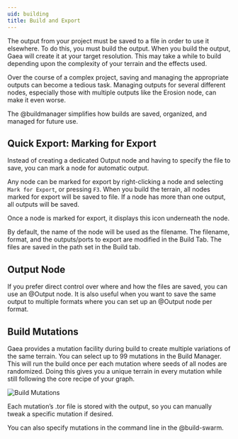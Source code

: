 ```yaml
---
uid: building
title: Build and Export
---
```


The output from your project must be saved to a file in order to use it elsewhere. To do this, you must build the output. When you build the output, Gaea will create it at your target resolution. This may take a while to build depending upon the complexity of your terrain and the effects used.

Over the course of a complex project, saving and managing the appropriate outputs can become a tedious task. Managing outputs for several different nodes, especially those with multiple outputs like the Erosion node, can make it even worse.

The @buildmanager simplifies how builds are saved, organized, and managed for future use.

## Quick Export: Marking for Export

Instead of creating a dedicated Output node and having to specify the file to save, you can mark a node for automatic output.

Any node can be marked for export by right-clicking a node and selecting `Mark for Export`, or pressing `F3`. When you build the terrain, all nodes marked for export will be saved to file. If a node has more than one output, all outputs will be saved. 

Once a node is marked for export, it displays this icon underneath the node.

By default, the name of the node will be used as the filename. The filename, format, and the outputs/ports to export are modified in the Build Tab. The files are saved in the path set in the Build tab.

## Output Node

If you prefer direct control over where and how the files are saved, you can use an @Output node. It is also useful when you want to save the same output to multiple formats where you can set up an @Output node per format.


## Build Mutations

Gaea provides a mutation facility during build to create multiple variations of the same terrain. You can select up to 99 mutations in the Build Manager. This will run the build once per each mutation where seeds of all nodes are randomized. Doing this gives you a unique terrain in every mutation while still following the core recipe of your graph.

![Build Mutations](/images/ui/Build-Mutations.png)

Each mutation’s .tor file is stored with the output, so you can manually tweak a specific mutation if desired.

You can also specify mutations in the command line in the @build-swarm.

